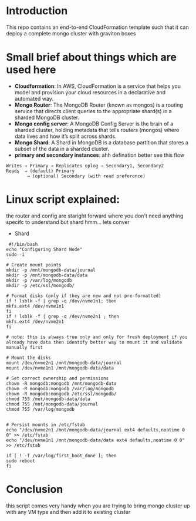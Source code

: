 # Introduction
This repo contains an end-to-end CloudFormation template such that it can deploy a complete mongo cluster with graviton boxes

# Small brief about things which are used here
- **Cloudformation**: In AWS, CloudFormation is a service that helps you model and provision your cloud resources in a declarative and automated way.
- **Mongo Router**: The MongoDB Router (known as mongos) is a routing service that directs client queries to the appropriate shard(s) in a sharded MongoDB cluster.
- **Mongo config server**: A MongoDB Config Server is the brain of a sharded cluster, holding metadata that tells routers (mongos) where data lives and how it’s split across shards.
- **Mongo Shard**: A Shard in MongoDB is a database partition that stores a subset of the data in a sharded cluster.
- **primary and secondary instances**: ahh defination better see this flow 
```
Writes → Primary → Replicates oplog → Secondary1, Secondary2
Reads  → (default) Primary
        → (optional) Secondary (with read preference)
```

# Linux script explained:
the router and config are staright forward where you don't need anything specifc to understand but shard hmm... lets conver
- Shard
```
 #!/bin/bash
echo "Configuring Shard Node"
sudo -i

# Create mount points
mkdir -p /mnt/mongodb-data/journal
mkdir -p /mnt/mongodb-data/data
mkdir -p /var/log/mongodb
mkdir -p /etc/ssl/mongodb/

# Format disks (only if they are new and not pre-formatted)
if ! lsblk -f | grep -q /dev/nvme1n1; then
mkfs.ext4 /dev/nvme1n1
fi
if ! lsblk -f | grep -q /dev/nvme2n1 ; then
mkfs.ext4 /dev/nvme2n1
fi

# note: this is always true only and only for fresh deployment if you already have data then identify better way to mount it and validate manually first

# Mount the disks
mount /dev/nvme2n1 /mnt/mongodb-data/journal
mount /dev/nvme1n1 /mnt/mongodb-data/data

# Set correct ownership and permissions
chown -R mongodb:mongodb /mnt/mongodb-data
chown -R mongodb:mongodb /var/log/mongodb
chown -R mongodb:mongodb /etc/ssl/mongodb/
chmod 755 /mnt/mongodb-data/data
chmod 755 /mnt/mongodb-data/journal
chmod 755 /var/log/mongodb


# Persist mounts in /etc/fstab
echo "/dev/nvme2n1 /mnt/mongodb-data/journal ext4 defaults,noatime 0 0" >> /etc/fstab
echo "/dev/nvme1n1 /mnt/mongodb-data/data ext4 defaults,noatime 0 0" >> /etc/fstab

if [ ! -f /var/log/first_boot_done ]; then
sudo reboot
fi
```

# Conclusion
this script comes very handy when you are trying to bring mongo cluster up with any VM type and then add it to existing cluster 
